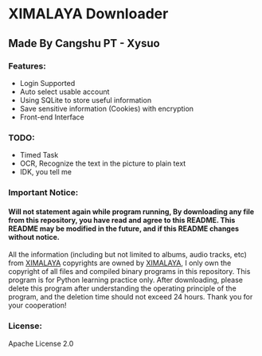 # XIMALAYA Downloader

## Made By Cangshu PT - Xysuo

### Features:
* Login Supported
* Auto select usable account
* Using SQLite to store useful information
* Save sensitive information (Cookies) with encryption
* Front-end Interface

### TODO:
* Timed Task
* OCR, Recognize the text in the picture to plain text
* IDK, you tell me

### Important Notice:
#### Will not statement again while program running, By downloading any file from this repository, you have read and agree to this README. This README may be modified in the future, and if this README changes without notice.
All the information (including but not limited to albums, audio tracks, etc) from <a class="devui-link devui-link-light" href="https://www.ximalaya.com/">XIMALAYA</a> copyrights are owned by <a class="devui-link devui-link-light" href="https://www.ximalaya.com/">XIMALAYA</a>, I only own the copyright of all files and compiled binary programs in this repository. This program is for Python learning practice only. After downloading, please delete this program after understanding the operating principle of the program, and the deletion time should not exceed 24 hours. Thank you for your cooperation!

### License:
Apache License 2.0